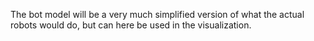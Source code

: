 The bot model will be a very much simplified version of what the actual robots would do, but can here be used in the visualization.
